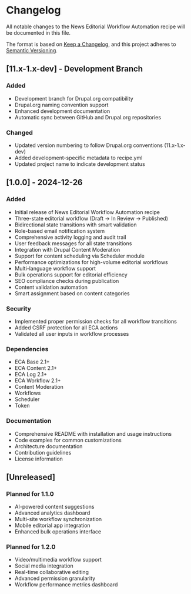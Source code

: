 # Changelog

All notable changes to the News Editorial Workflow Automation recipe will be documented in this file.

The format is based on [Keep a Changelog](https://keepachangelog.com/en/1.0.0/),
and this project adheres to [Semantic Versioning](https://semver.org/spec/v2.0.0.html).

## [11.x-1.x-dev] - Development Branch

### Added
- Development branch for Drupal.org compatibility  
- Drupal.org naming convention support
- Enhanced development documentation
- Automatic sync between GitHub and Drupal.org repositories

### Changed
- Updated version numbering to follow Drupal.org conventions (11.x-1.x-dev)
- Added development-specific metadata to recipe.yml
- Updated project name to indicate development status

## [1.0.0] - 2024-12-26

### Added
- Initial release of News Editorial Workflow Automation recipe
- Three-state editorial workflow (Draft → In Review → Published)
- Bidirectional state transitions with smart validation
- Role-based email notification system
- Comprehensive activity logging and audit trail
- User feedback messages for all state transitions
- Integration with Drupal Content Moderation
- Support for content scheduling via Scheduler module
- Performance optimizations for high-volume editorial workflows
- Multi-language workflow support
- Bulk operations support for editorial efficiency
- SEO compliance checks during publication
- Content validation automation
- Smart assignment based on content categories

### Security
- Implemented proper permission checks for all workflow transitions
- Added CSRF protection for all ECA actions
- Validated all user inputs in workflow processes

### Dependencies
- ECA Base 2.1+
- ECA Content 2.1+
- ECA Log 2.1+ 
- ECA Workflow 2.1+
- Content Moderation
- Workflows
- Scheduler
- Token

### Documentation
- Comprehensive README with installation and usage instructions
- Code examples for common customizations
- Architecture documentation
- Contribution guidelines
- License information

## [Unreleased]

### Planned for 1.1.0
- AI-powered content suggestions
- Advanced analytics dashboard
- Multi-site workflow synchronization
- Mobile editorial app integration
- Enhanced bulk operations interface

### Planned for 1.2.0
- Video/multimedia workflow support
- Social media integration
- Real-time collaborative editing
- Advanced permission granularity
- Workflow performance metrics dashboard 